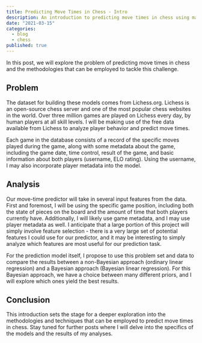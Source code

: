 ```yaml
---
title: Predicting Move Times in Chess - Intro
description: An introduction to predicting move times in chess using machine learning techniques.
date: "2021-03-15"
categories:
  - blog
  - chess
published: true
---
```


In this post, we will explore the problem of predicting move times in chess and the methodologies that can be employed to tackle this challenge.

## Problem

The dataset for building these models comes from Lichess.org. Lichess is an open-source chess server and one of the most popular chess websites in the world. Over three million games are played on Lichess every day, by human players at all skill levels. I will be making use of the free data available from Lichess to analyze player behavior and predict move times.

Each game in the database consists of a record of the specific moves played during the game, along with some metadata about the game, including the game date, time control, result of the game, and basic information about both players (username, ELO rating). Using the username, I may also incorporate player metadata into the model.

## Analysis

Our move-time predictor will take in several input features from the data. First and foremost, I will be using the specific game position, including both the state of pieces on the board and the amount of time that both players currently have. Additionally, I will likely use game metadata, and I may use player metadata as well. I anticipate that a large portion of this project will simply involve feature selection - there is a very large set of potential features I could use for our predictor, and it may be interesting to simply analyze which features are most useful for our prediction task.

For the prediction model itself, I propose to use this problem set and data to compare the results between a non-Bayesian approach (ordinary linear regression) and a Bayesian approach (Bayesian linear regression). For this Bayesian approach, we have a choice between many different priors, and I will explore which ones yield the best results.

## Conclusion

This introduction sets the stage for a deeper exploration into the methodologies and techniques that can be employed to predict move times in chess. Stay tuned for further posts where I will delve into the specifics of the models and the results of my analyses.
